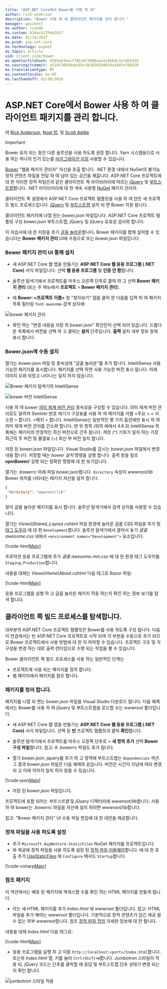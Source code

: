 ```yaml
---
title: "ASP.NET Core에서 Bower를 사용 하 여"
author: rick-anderson
description: "Bower 사용 하 여 클라이언트 패키지를 관리 합니다."
manager: wpickett
ms.author: riande
ms.custom: H1Hack27Feb2017
ms.date: 02/14/2017
ms.prod: asp.net-core
ms.technology: aspnet
ms.topic: article
uid: client-side/bower
ms.openlocfilehash: 0205eb34ac7f8b10720b0aa3a19bbdc3a74b545b
ms.sourcegitcommit: a510f38930abc84c4b302029d019a34dfe76823b
ms.translationtype: MT
ms.contentlocale: ko-KR
ms.lasthandoff: 01/30/2018
---
```

# <a name="manage-client-side-packages-with-bower-in-aspnet-core"></a>ASP.NET Core에서 Bower 사용 하 여 클라이언트 패키지를 관리 합니다.

여 [Rick Anderson](https://twitter.com/RickAndMSFT), [Noel 밥](https://blog.falafel.com/falafel-software-recognized-sitefinity-website-year/), 및 [Scott Addie](https://scottaddie.com) 

> [!IMPORTANT]
> Bower 유지 되는 동안 다른 솔루션을 사용 하도록 권장 합니다. Yarn 시스템용으로 사용 하는 하나의 인기 있는를 [마이그레이션 지침](https://bower.io/blog/2017/how-to-migrate-away-from-bower/) 사용할 수 있습니다.

[Bower](https://bower.io/) "웹용 패키지 관리자" 자신을 호출 합니다. .NET 환경 내에서 NuGet의 불가능 정적 콘텐츠 파일을 전달 하 여 남아 있는 공간을 채웁니다. ASP.NET Core 프로젝트에 대 한 이러한 정적 파일은과 같은 클라이언트 쪽 라이브러리에 따르는 [jQuery](http://jquery.com/) 및 [부트스트랩](http://getbootstrap.com/)합니다. .NET 라이브러리에 대 한 계속 사용할 [NuGet](https://www.nuget.org/) 패키지 관리자.

클라이언트 쪽 설정에서 ASP.NET Core 프로젝트 템플릿을 사용 하 여 만든 새 프로젝트 빌드 프로세스입니다. [jQuery](http://jquery.com/) 및 [부트스트랩](http://getbootstrap.com/) 설치 되 면 Bower 지원 됩니다.

클라이언트 패키지에 나열 된는 *bower.json* 파일입니다. ASP.NET Core 프로젝트 템플릿 구성 *bower.json* 부트스트랩, jQuery 및 jQuery 유효성 검사와 합니다.

이 자습서에 대 한 지원을 추가 [글꼴 놀라운](http://fontawesome.io)합니다. Bower 패키지를 함께 설치할 수 있습니다는 **Bower 패키지 관리** UI에 수동으로 또는 *bower.json* 파일입니다.

### <a name="installation-via-manage-bower-packages-ui"></a>Bower 패키지 관리 UI 통해 설치

* 새 ASP.NET Core 웹 앱을 만들기는 **ASP.NET Core 웹 응용 프로그램 (.NET Core)** 서식 파일입니다. 선택 **웹 응용 프로그램** 및 **인증 안 함**합니다.

* 솔루션 탐색기에서 프로젝트를 마우스 오른쪽 단추로 클릭 하 고 선택 **Bower 패키지 관리** (또는 주 메뉴에서 **프로젝트** > **Bower 패키지 관리**).

* 에 **Bower: \<프로젝트 이름\>**  창 "찾아보기" 탭을 클릭 한 다음를 입력 하 여 패키지 목록 필터링 `font-awesome` 검색 상자에:

 ![bower 패키지 관리](bower/_static/manage-bower-packages.png)

* 확인 하는 "변경 내용을 저장 하 *bower.json*" 확인란이 선택 되어 있습니다. 드롭다운 목록에서 버전을 선택 하 고 클릭는 **설치** 단추입니다. **출력** 설치 세부 정보 창에 표시 합니다.

### <a name="manual-installation-in-bowerjson"></a>Bower.json에 수동 설치

열기는 *bower.json* 파일 및 종속성에 "글꼴 놀라운"를 추가 합니다. IntelliSense 사용 가능한 패키지를 표시합니다. 패키지를 선택 하면 사용 가능한 버전 표시 됩니다. 아래 이미지 오래 되었고 나타나는 일치 하지 않습니다.

![Bower 패키지 탐색기의 IntelliSense](bower/_static/add-package.png)

![bower 버전 IntelliSense](bower/_static/version-intelliSense.png)

사용 하 여 bower [의미 체계 버전 관리](http://semver.org/) 종속성을 구성할 수 있습니다. 의미 체계 버전 관리로도 알려져 SemVer 번호 매기기 구성표를 사용 하 여 패키지를 식별 \<주요 >.\< 사소한 > 합니다. \<패치 > 합니다. IntelliSense는 일반적인 몇 가지 옵션에만 표시 하 여 의미 체계 버전 관리를 간소화 합니다. 맨 위 항목 (위의 예에서 4.6.3) IntelliSense 목록에는 패키지의 안정적인 최신 버전으로 간주 됩니다. 캐럿 (^) 기호가 일치 하는 가장 최근의 주 버전 및 물결표 (~) 최신 부 버전 일치 합니다.

저장 된 *bower.json* 파일입니다. Visual Studio를 감시는 *bower.json* 파일에서 변경 내용 합니다. 저장할 때는 *bower 설치* 명령을 실행 합니다. 출력 창을 참조 **npmBower/** 실행 되는 정확한 명령에 대 한 보기입니다.

열기는 *.bowerrc* 아래 파일 *bower.json*합니다. `directory` 속성이 *wwwroot/lib* Bower 위치를 나타내는 패키지 자산을 설치 합니다.

```json
{
 "directory": "wwwroot/lib"
}
```

찾아 글꼴 놀라운 패키지를 표시 합니다. 솔루션 탐색기에서 검색 상자를 사용할 수 있습니다.

열기는 *Views\Shared\_Layout.cshtml* 파일 환경에 놀라운 글꼴 CSS 파일을 추가 및 [태그 도우미](xref:mvc/views/tag-helpers/intro) 에 대 한 `Development`합니다. 솔루션 탐색기에서 끌어서 놓기 *글꼴 awesome.css* 내에서 `<environment names="Development">` 요소입니다.

[!code-html[Main](bower/sample/_Layout.cshtml?highlight=4&range=9-13)]

프로덕션 응용 프로그램에 추가 *글꼴 awesome.min.css* 에 대 한 환경 태그 도우미를 `Staging,Production`합니다.

내용을 대체는 *Views\Home\About.cshtml* 다음 태그로 Razor 파일:

[!code-html[Main](bower/sample/About.cshtml)]

응용 프로그램을 실행 하 고 글꼴 놀라운 패키지 작동 하는지 확인 하는 정보 보기를 탐색 합니다.

## <a name="exploring-the-client-side-build-process"></a>클라이언트 쪽 빌드 프로세스를 탐색합니다.

대부분의 ASP.NET Core 프로젝트 템플릿은 Bower를 사용 하도록 구성 됩니다. 다음이 연습에서는 빈 ASP.NET Core 프로젝트로 시작 되며 각 부분을 수동으로 추가 되므로 Bower 프로젝트에서 사용 방법에 대 한 지 파악할 수 있습니다. 프로젝트 구조 및 각 구성을 변경 하는 대로 출력 런타임으로 수행 되는 작업을 볼 수 있습니다.

Bower 클라이언트 쪽 빌드 프로세스를 사용 하는 일반적인 단계는

* 프로젝트에 사용 되는 패키지를 정의 합니다. <!-- once defined, you don't need to download them, VS does -->
* 웹 페이지에서 패키지를 참조 합니다.

### <a name="define-packages"></a>패키지를 정의 합니다.

패키지를 나열 되 면는 *bower.json* 파일을 Visual Studio 다운로드 됩니다. 다음 예제에서는 Bower를 사용 하 여 jQuery 및 부트스트랩을 로드할 수는 *wwwroot* 폴더입니다.

* 새 ASP.NET Core 웹 앱을 만들기는 **ASP.NET Core 웹 응용 프로그램 (.NET Core)** 서식 파일입니다. 선택 된 **빈** 프로젝트 템플릿과 클릭 **확인**합니다.

* 솔루션 탐색기에서 프로젝트를 마우스 오른쪽 단추로 > **새 항목 추가** 선택 **Bower 구성 파일**합니다. 참고: A *.bowerrc* 파일도 추가 됩니다.

* 열기 *bower.json*, jquery를 추가 하 고 영역에 부트스트랩는 `dependencies` 섹션. 그 결과 *bower.json* 파일은 다음 예제와 같습니다. 버전은 시간이 지남에 따라 변경 되 고 아래 이미지 일치 하지 않을 수 있습니다.

[!code-json[Main](bower/sample/bower.json?highlight=5,6)]

* 저장 된 *bower.json* 파일입니다.

 프로젝트에 포함 되어는 *부트스트랩* 및 *jQuery* 디렉터리에 *wwwroot/lib*합니다. 사용 하 여 bower는 *.bowerrc* 파일을 자산에 설치 하려면 *wwwroot/lib*합니다.

 참고: "Bower 패키지 관리" UI 수동 파일 편집에 대 한 대안을 제공합니다.

### <a name="enable-static-files"></a>정적 파일을 사용 하도록 설정

* 추가 `Microsoft.AspNetCore.StaticFiles` NuGet 패키지를 프로젝트입니다.
* 와 제공에 정적 파일을 사용 하도록 설정 된 [정적 파일 미들웨어](https://docs.microsoft.com/aspnet/core/api/microsoft.aspnetcore.builder.staticfileextensions)합니다. 에 대 한 호출 추가 [UseStaticFiles](https://docs.microsoft.com/aspnet/core/api/microsoft.aspnetcore.builder.staticfileextensions) 에 `Configure` 메서드 `Startup`합니다.

[!code-csharp[Main](bower/sample/Startup.cs?highlight=9)]

### <a name="reference-packages"></a>참조 패키지

이 섹션에서는 배포 된 패키지에 액세스할 수를 확인 하는 HTML 페이지를 만들게 됩니다.

* 라는 새 HTML 페이지를 추가 *Index.html* 에 *wwwroot* 폴더입니다. 참고: HTML 파일을 추가 해야는 *wwwroot* 폴더입니다. 기본적으로 정적 콘텐츠가 담긴 제공 될 수 없는 외부 *wwwroot*합니다. 참조 [정적 파일 작업](xref:fundamentals/static-files) 자세한 정보에 대 한 합니다.

 내용을 대체 *Index.html* 다음 태그로:

[!code-html[Main](bower/sample/Index.html)]

* 응용 프로그램을 실행 하 고 이동 `http://localhost:<port>/Index.html`합니다. 또는와 *Index.html* 열, 키를 눌러 `Ctrl+Shift+W`합니다. Jumbotron 스타일이 적용 되, jQuery 코드는 단추를 클릭할 때 응답 및 부트스트랩 단추 상태가 변경 되는지 확인 합니다.

 ![jumbotron 스타일 적용](bower/_static/jumbotron.png)
